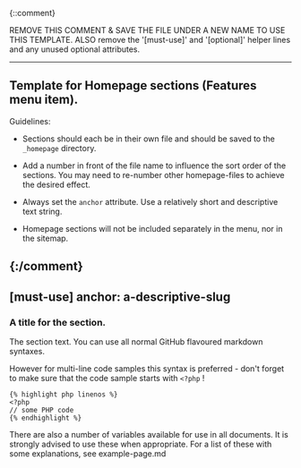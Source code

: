 {::comment}

REMOVE THIS COMMENT & SAVE THE FILE UNDER A NEW NAME TO USE THIS TEMPLATE.
ALSO remove the '[must-use]' and '[optional]' helper lines and any unused optional attributes.

---------------------------
Template for Homepage sections (Features menu item).
---------------------------

Guidelines:

- Sections should each be in their own file and should be saved to the `_homepage` directory.

- Add a number in front of the file name to influence the sort order of the sections.
  You may need to re-number other homepage-files to achieve the desired effect.

- Always set the `anchor` attribute. Use a relatively short and descriptive text string.

- Homepage sections will not be included separately in the menu, nor in the sitemap.

{:/comment}
---
[must-use]
anchor:    a-descriptive-slug
---

### A title for the section.

The section text. You can use all normal GitHub flavoured markdown syntaxes.

However for multi-line code samples this syntax is preferred - don't forget to make sure that the code sample starts with `<?php` !

	{% highlight php linenos %}
	<?php
	// some PHP code
	{% endhighlight %}

There are also a number of variables available for use in all documents. It is strongly advised to use these when appropriate. For a list of these with some explanations, see example-page.md